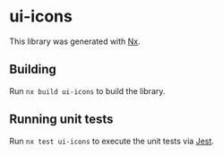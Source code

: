 # ui-icons

This library was generated with [Nx](https://nx.dev).

## Building

Run `nx build ui-icons` to build the library.

## Running unit tests

Run `nx test ui-icons` to execute the unit tests via [Jest](https://jestjs.io).
